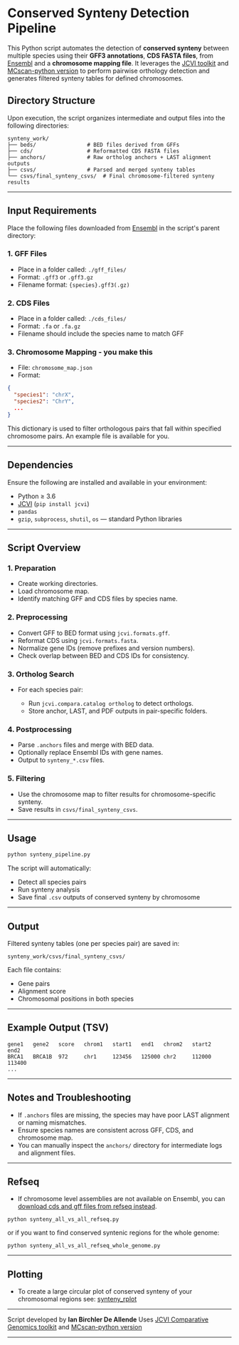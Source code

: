 # Conserved Synteny Detection Pipeline

This Python script automates the detection of **conserved synteny** between multiple species using their **GFF3 annotations**, **CDS FASTA files**, from [Ensembl](https://useast.ensembl.org/index.html) and a **chromosome mapping file**. It leverages the [JCVI toolkit](https://github.com/tanghaibao/jcvi) and [MCscan-python version](https://github.com/tanghaibao/jcvi/wiki/Mcscan-(python-version)) to perform pairwise orthology detection and generates filtered synteny tables for defined chromosomes.

## Directory Structure

Upon execution, the script organizes intermediate and output files into the following directories:

```
synteny_work/
├── beds/                # BED files derived from GFFs
├── cds/                 # Reformatted CDS FASTA files
├── anchors/             # Raw ortholog anchors + LAST alignment outputs
├── csvs/                # Parsed and merged synteny tables
└── csvs/final_synteny_csvs/  # Final chromosome-filtered synteny results
```

---

## Input Requirements

Place the following files downloaded from [Ensembl](https://useast.ensembl.org/index.html) in the script's parent directory:

### 1. GFF Files

* Place in a folder called: `./gff_files/`
* Format: `.gff3` or `.gff3.gz`
* Filename format: `{species}.gff3(.gz)`

### 2. CDS Files

* Place in a folder called: `./cds_files/`
* Format: `.fa` or `.fa.gz`
* Filename should include the species name to match GFF

### 3. Chromosome Mapping - you make this 

* File: `chromosome_map.json`
* Format:

```json
{
  "species1": "chrX",
  "species2": "ChrY",
  ...
}
```

This dictionary is used to filter orthologous pairs that fall within specified chromosome pairs. An example file is available for you. 

---

## Dependencies

Ensure the following are installed and available in your environment:

* Python ≥ 3.6
* [JCVI](https://github.com/tanghaibao/jcvi) (`pip install jcvi`)
* `pandas`
* `gzip`, `subprocess`, `shutil`, `os` — standard Python libraries

---

## Script Overview

### 1. **Preparation**

* Create working directories.
* Load chromosome map.
* Identify matching GFF and CDS files by species name.

### 2. **Preprocessing**

* Convert GFF to BED format using `jcvi.formats.gff`.
* Reformat CDS using `jcvi.formats.fasta`.
* Normalize gene IDs (remove prefixes and version numbers).
* Check overlap between BED and CDS IDs for consistency.

### 3. **Ortholog Search**

* For each species pair:

  * Run `jcvi.compara.catalog ortholog` to detect orthologs.
  * Store anchor, LAST, and PDF outputs in pair-specific folders.

### 4. **Postprocessing**

* Parse `.anchors` files and merge with BED data.
* Optionally replace Ensembl IDs with gene names.
* Output to `synteny_*.csv` files.

### 5. **Filtering**

* Use the chromosome map to filter results for chromosome-specific synteny.
* Save results in `csvs/final_synteny_csvs`.

---

## Usage

```bash
python synteny_pipeline.py
```

The script will automatically:

* Detect all species pairs
* Run synteny analysis
* Save final `.csv` outputs of conserved synteny by chromosome

---

## Output

Filtered synteny tables (one per species pair) are saved in:

```
synteny_work/csvs/final_synteny_csvs/
```

Each file contains:

* Gene pairs
* Alignment score
* Chromosomal positions in both species

---

## Example Output (TSV)

```
gene1   gene2   score   chrom1   start1   end1   chrom2   start2   end2
BRCA1   BRCA1B  972     chr1     123456   125000 chr2     112000   113400
...
```

---

## Notes and Troubleshooting

* If `.anchors` files are missing, the species may have poor LAST alignment or naming mismatches.
* Ensure species names are consistent across GFF, CDS, and chromosome map.
* You can manually inspect the `anchors/` directory for intermediate logs and alignment files.

---
## Refseq 

* If chromosome level assemblies are not available on Ensembl, you can [download cds and gff files from refseq instead](https://github.com/ian-bda/refseq_download_cds_gff).

```
python synteny_all_vs_all_refseq.py
```
or if you want to find conserved syntenic regions for the whole genome:
```
python synteny_all_vs_all_refseq_whole_genome.py
```

---
## Plotting
* To create a large circular plot of conserved synteny of your chromosomal regions see: [synteny_rplot](https://github.com/ian-bda/synteny_rplot)

---
Script developed by **Ian Birchler De Allende**
Uses [JCVI Comparative Genomics toolkit](https://github.com/tanghaibao/jcvi) and [MCscan-python version](https://github.com/tanghaibao/jcvi/wiki/Mcscan-(python-version))

---
